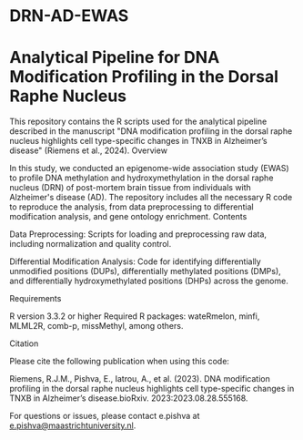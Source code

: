 # DRN-AD-EWAS
# Analytical Pipeline for DNA Modification Profiling in the Dorsal Raphe Nucleus

This repository contains the R scripts used for the analytical pipeline described in the manuscript "DNA modification profiling in the dorsal raphe nucleus highlights cell type-specific changes in TNXB in Alzheimer’s disease" (Riemens et al., 2024).
Overview

In this study, we conducted an epigenome-wide association study (EWAS) to profile DNA methylation and hydroxymethylation in the dorsal raphe nucleus (DRN) of post-mortem brain tissue from individuals with Alzheimer's disease (AD). The repository includes all the necessary R code to reproduce the analysis, from data preprocessing to differential modification analysis, and gene ontology enrichment.
Contents

Data Preprocessing: 
Scripts for loading and preprocessing raw data, including normalization and quality control.

Differential Modification Analysis: 
Code for identifying differentially unmodified positions (DUPs), differentially methylated positions (DMPs), and differentially hydroxymethylated positions (DHPs) across the genome.

Requirements

R version 3.3.2 or higher
Required R packages: wateRmelon, minfi, MLML2R, comb-p, missMethyl, among others.

Citation

Please cite the following publication when using this code:

Riemens, R.J.M., Pishva, E., Iatrou, A., et al. (2023). DNA modification profiling in the dorsal raphe nucleus highlights cell type-specific changes in TNXB in Alzheimer’s disease.bioRxiv. 2023:2023.08.28.555168.

For questions or issues, please contact e.pishva at e.pishva@maastrichtuniversity.nl.
